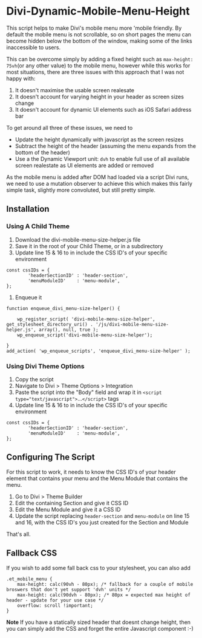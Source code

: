 # Divi-Dynamic-Mobile-Menu-Height

This script helps to make Divi's mobile menu more 'mobile friendly. 
By default the mobile menu is not scrollable, so on short pages the menu can become hidden below the bottom of the window, making some of the links inaccessible to users. 

This can be overcome simply by adding a fixed height such as `max-height: 75vh`(or any other value) to the mobile menu, however while this works for most situations, there are three issues with this approach that I was not happy with:
1. It doesn't maximise the usable screen realesate
1. It doesn't account for varying height in your header as screen sizes change
1. It doesn't account for dynamic UI elements such as iOS Safari address bar

To get around all three of these issues, we need to
- Update the height dynamically with javascript as the screen resizes
- Subtract the height of the header (assuming the menu expands from the bottom of the header)
- Use a the Dynamic Viewport unit: `dvh` to enable full use of all available screen realestate as UI elements are added or removed

As the mobile menu is added after DOM had loaded via a script Divi runs, we need to use a mutation observer to achieve this which makes this fairly simple task, slightly more convoluted, but still pretty simple. 

## Installation

### Using A Child Theme

1. Download the divi-mobile-menu-size-helper.js file
1. Save it in the root of your Child Theme, or in a subdirectory
1. Update line 15 & 16 to in include the CSS ID's of your specific environment 
```    
const cssIDs = {
        'headerSectionID' : 'header-section',
        'menuModuleID'    : 'menu-module',
};
```
1. Enqueue it
```
function enqueue_divi_menu-size-helper() {

    wp_register_script( 'divi-mobile-menu-size-helper', get_stylesheet_directory_uri() . '/js/divi-mobile-menu-size-helper.js', array(), null, true );
    wp_enqueue_script('divi-mobile-menu-size-helper');

}
add_action( 'wp_enqueue_scripts', 'enqueue_divi_menu-size-helper' );
```

### Using Divi Theme Options

1. Copy the script
1. Navigate to Divi > Theme Options > Integration
1. Paste the script into the "Body" field and wrap it in `<script type="text/javascript">`...`</script>` tags 
1. Update line 15 & 16 to in include the CSS ID's of your specific environment 
```    
const cssIDs = {
        'headerSectionID' : 'header-section',
        'menuModuleID'    : 'menu-module',
};
```

## Configuring The Script

For this script to work, it needs to know the CSS ID's of your header element that contains your menu and the Menu Module that contains the menu. 

1. Go to Divi > Theme Builder
1. Edit the containing Section and give it CSS ID
1. Edit the Menu Module and give it a CSS ID
1. Update the script replacing `header-section` and `menu-module` on line 15 and 16, with the CSS ID's you just created for the Section and Module

That's all. 

## Fallback CSS

If you wish to add some fall back css to your stylesheet, you can also add

```
.et_mobile_menu {
    max-height: calc(90vh - 80px); /* fallback for a couple of mobile broswers that don't yet support 'dvh' units */
    max-height: calc(90dvh - 80px); /* 80px = expected max height of header - update for your use case */
    overflow: scroll !important;
}
```
**Note** 
If you have a statically sized header that doesnt change height, then you can simply add the CSS and forget the entire Javascript component  :-) 